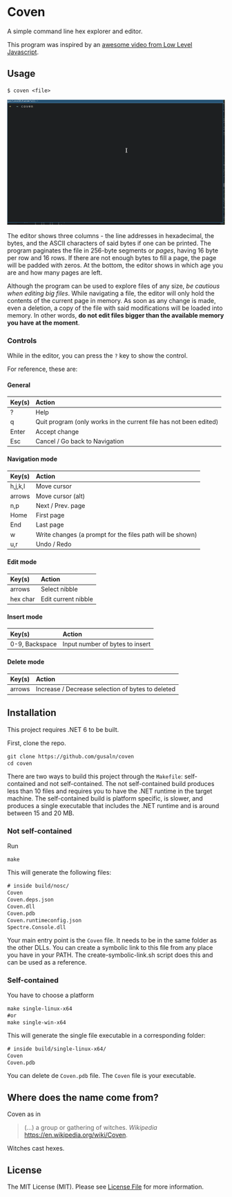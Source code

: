 # Coven

A simple command line hex explorer and editor.

This program was inspired by an [awesome video from Low Level Javascript](https://youtu.be/132wDVovzhw).

## Usage

```
$ coven <file>
```

![coven demo gif](assets/coven-demo.gif "coven in action")

The editor shows three columns - the line addresses in hexadecimal, the bytes, and the ASCII characters of said bytes if one can be printed.
The program paginates the file in 256-byte segments or _pages_, having 16 byte per row and 16 rows.
If there are not enough bytes to fill a page, the page will be padded with zeros.
At the bottom, the editor shows in which age you are and how many pages are left.

Although the program can be used to explore files of any size, _be cautious when editing big files_.
While navigating a file, the editor will only hold the contents of the current page in memory.
As soon as any change is made, even a deletion, a copy of the file with said modifications will be loaded into memory.
In other words, **do not edit files bigger than the available memory you have at the moment**.

### Controls

While in the editor, you can press the `?` key to show the control.

For reference, these are:

#### General

| Key(s) | Action                                                            |
| :----- | :---------------------------------------------------------------- |
| ?      | Help                                                              |
| q      | Quit program (only works in the current file has not been edited) |
| Enter  | Accept change                                                     |
| Esc    | Cancel / Go back to Navigation                                    |

#### Navigation mode

| Key(s)  | Action                                                    |
| :------ | :-------------------------------------------------------- |
| h,j,k,l | Move cursor                                               |
| arrows  | Move cursor (alt)                                         |
| n,p     | Next / Prev. page                                         |
| Home    | First page                                                |
| End     | Last page                                                 |
| w       | Write changes (a prompt for the files path will be shown) |
| u,r     | Undo / Redo                                               |

#### Edit mode

| Key(s)   | Action              |
| :------- | :------------------ |
| arrows   | Select nibble       |
| hex char | Edit current nibble |

#### Insert mode

| Key(s)         | Action                          |
| :------------- | :------------------------------ |
| 0-9, Backspace | Input number of bytes to insert |

#### Delete mode

| Key(s) | Action                                            |
| :----- | :------------------------------------------------ |
| arrows | Increase / Decrease selection of bytes to deleted |

## Installation

This project requires .NET 6 to be built.

First, clone the repo.

```shell
git clone https://github.com/gusaln/coven
cd coven
```

There are two ways to build this project through the `Makefile`: self-contained and not self-contained.
The not self-contained build produces less than 10 files and requires you to have the .NET runtime in the target machine.
The self-contained build is platform specific, is slower, and produces a single executable that includes the .NET runtime and is around between 15 and 20 MB.

### Not self-contained

Run

```
make
```

This will generate the following files:

```shell
# inside build/nosc/
Coven
Coven.deps.json
Coven.dll
Coven.pdb
Coven.runtimeconfig.json
Spectre.Console.dll
```

Your main entry point is the `Coven` file.
It needs to be in the same folder as the other DLLs.
You can create a symbolic link to this file from any place you have in your PATH.
The create-symbolic-link.sh script does this and can be used as a reference.

### Self-contained

You have to choose a platform

```shell
make single-linux-x64
#or
make single-win-x64
```

This will generate the single file executable in a corresponding folder:

```shell
# inside build/single-linux-x64/
Coven
Coven.pdb
```

You can delete de `Coven.pdb` file.
The `Coven` file is your executable.

## Where does the name come from?

Coven as in

> (...) a group or gathering of witches.
> _Wikipedia_ https://en.wikipedia.org/wiki/Coven.

Witches cast hexes.

## License

The MIT License (MIT). Please see [License File](LICENSE) for more information.
